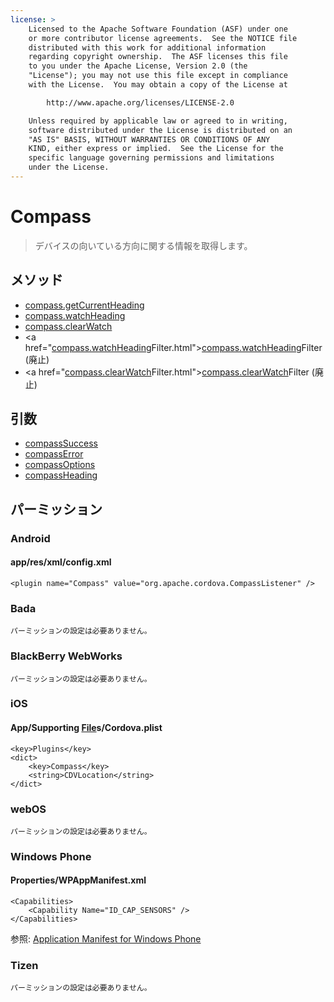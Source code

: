 ```yaml
---
license: >
    Licensed to the Apache Software Foundation (ASF) under one
    or more contributor license agreements.  See the NOTICE file
    distributed with this work for additional information
    regarding copyright ownership.  The ASF licenses this file
    to you under the Apache License, Version 2.0 (the
    "License"); you may not use this file except in compliance
    with the License.  You may obtain a copy of the License at

        http://www.apache.org/licenses/LICENSE-2.0

    Unless required by applicable law or agreed to in writing,
    software distributed under the License is distributed on an
    "AS IS" BASIS, WITHOUT WARRANTIES OR CONDITIONS OF ANY
    KIND, either express or implied.  See the License for the
    specific language governing permissions and limitations
    under the License.
---
```


Compass
=======

> デバイスの向いている方向に関する情報を取得します。

メソッド
-------

- <a href="compass.getCurrentHeading.html">compass.getCurrentHeading</a>
- <a href="compass.watchHeading.html">compass.watchHeading</a>
- <a href="compass.clearWatch.html">compass.clearWatch</a>
- <a href="<a href="compass.watchHeading.html">compass.watchHeading</a>Filter.html"><a href="compass.watchHeading.html">compass.watchHeading</a>Filter</a>    (廃止)
- <a href="<a href="compass.clearWatch.html">compass.clearWatch</a>Filter.html"><a href="compass.clearWatch.html">compass.clearWatch</a>Filter</a>      (廃止)

引数
---------

- <a href="parameters/compassSuccess.html">compassSuccess</a>
- <a href="parameters/compassError.html">compassError</a>
- <a href="parameters/compassOptions.html">compassOptions</a>
- <a href="parameters/compassHeading.html">compassHeading</a>

パーミッション
-----------

### Android

#### app/res/xml/config.xml

    <plugin name="Compass" value="org.apache.cordova.CompassListener" />

### Bada

    パーミッションの設定は必要ありません。

### BlackBerry WebWorks

    パーミッションの設定は必要ありません。

### iOS

#### App/Supporting <a href="../file/fileobj/fileobj.html">File</a>s/Cordova.plist

    <key>Plugins</key>
    <dict>
        <key>Compass</key>
        <string>CDVLocation</string>
    </dict>

### webOS

    パーミッションの設定は必要ありません。

### Windows Phone

#### Properties/WPAppManifest.xml

    <Capabilities>
        <Capability Name="ID_CAP_SENSORS" />
    </Capabilities>

参照: [Application Manifest for Windows Phone](http://msdn.microsoft.com/en-us/library/ff769509%28v=vs.92%29.aspx)

### Tizen

    パーミッションの設定は必要ありません。
